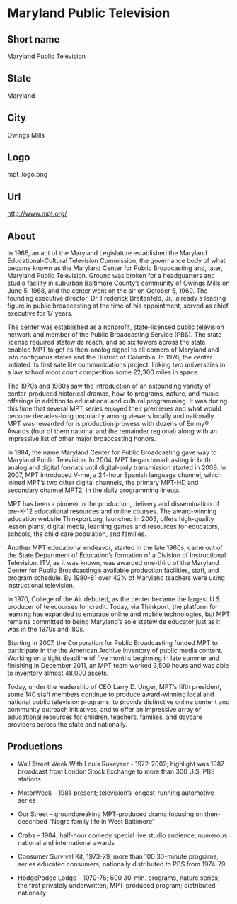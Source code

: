 # Maryland Public Television

## Short name

Maryland Public Television

## State

Maryland

## City

Owings Mills

## Logo

mpt\_logo.png

## Url

http://www.mpt.org/

## About

In 1966, an act of the Maryland Legislature established the Maryland
Educational-Cultural Television Commission, the governance body of what became
known as the Maryland Center for Public Broadcasting and, later, Maryland Public
Television. Ground was broken for a headquarters and studio facility in suburban
Baltimore County’s community of Owings Mills on June 5, 1968, and the center went
on the air on October 5, 1969.  The founding executive director, Dr. Frederick
Breitenfeld, Jr., already a leading figure in public broadcasting at the time
of his appointment, served as chief executive for 17 years.

The center was established
as a nonprofit, state-licensed public television network and member of the Public
Broadcasting Service (PBS).  The state license required statewide reach, and so
six towers across the state enabled MPT to get its then-analog signal to all corners
of Maryland and into contiguous states and the District of Columbia.  In 1976,
the center initiated its first satellite communications project, linking two universities
in a law school moot court competition some 22,300 miles in space.

The 1970s
and 1980s saw the introduction of an astounding variety of center-produced historical
dramas, how-to programs, nature, and music offerings in addition to educational
and cultural programming. It was during this time that several MPT series enjoyed
their premieres and what would become decades-long popularity among viewers locally
and nationally.  MPT was rewarded for is production prowess with dozens of Emmy®
Awards (four of them national and the remainder regional) along with an impressive
list of other major broadcasting honors.

In 1984, the name Maryland Center for
Public Broadcasting gave way to Maryland Public Television. In 2004, MPT began
broadcasting in both analog and digital formats until digital-only transmission
started in 2009.  In 2007, MPT introduced V-me, a 24-hour Spanish language channel,
which joined MPT’s two other digital channels, the primary MPT-HD and secondary
channel MPT2, in the daily programming lineup. 

MPT has been a pioneer in the
production, delivery and dissemination of pre-K-12 educational resources and online
courses. The award-winning education website Thinkport.org, launched in 2003,
offers high-quality lesson plans, digital media, learning games and resources
for educators, schools, the child care population, and families.  

Another MPT
educational endeavor, started in the late 1960s, came out of the State Department
of Education’s formation of a Division of Instructional Television.   ITV, as
it was known, was awarded one-third of the Maryland Center for Public Broadcasting’s
available production facilities, staff, and program schedule. By 1980-81 over
42% of Maryland teachers were using instructional television. 

In 1970, College
of the Air debuted, as the center became the largest U.S. producer of telecourses
for credit. Today, via Thinkport, the platform for learning has expanded to embrace
online and mobile technologies, but MPT remains committed to being Maryland’s
sole statewide educator just as it was in the 1970s and ‘80s.  

Starting in 2007,
the Corporation for Public Broadcasting funded MPT to participate in the the American
Archive inventory of public media content. Working on a tight deadline of five
months beginning in late summer and finishing in December 2011, an MPT team worked
3,500 hours and was able to inventory almost 48,000 assets.

Today, under the
leadership of CEO Larry D. Unger, MPT’s fifth president, some 140 staff members
continue to produce award-winning local and national public television programs,
to provide distinctive online content and community outreach initiatives, and
to offer an impressive array of educational resources for children, teachers,
families, and daycare providers across the state and nationally.


## Productions

- Wall $treet Week With Louis Rukeyser - 1972-2002; highlight was
1987 broadcast from London Stock Exchange to more than 300 U.S. PBS stations

- MotorWeek – 1981-present; television’s longest-running automotive series

- Our Street – groundbreaking
MPT-produced drama focusing on then-described “Negro family life in West Baltimore”

- Crabs – 1984; half-hour comedy special live studio audience, numerous national and international
awards

- Consumer Survival Kit, 1973-79, more than 100 30-minute programs; series
educated consumers; nationally distributed to PBS from 1974-79

- HodgePodge Lodge – 1970-76; 600 30-min. programs, nature series; the first privately underwritten,
MPT-produced program; distributed nationally 

